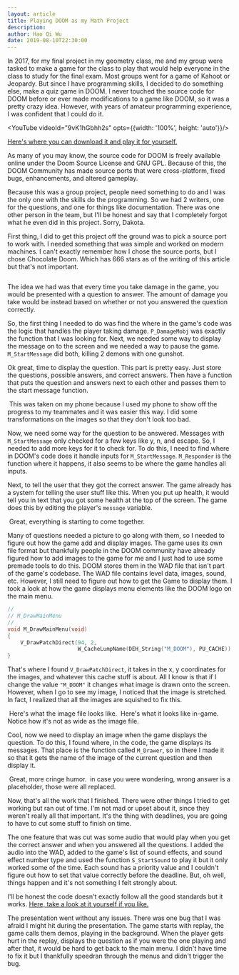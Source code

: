 ```yaml
---
layout: article
title: Playing DOOM as my Math Project
description:
author: Hao Qi Wu
date: 2019-08-10T22:30:00
---
```


In 2017, for my final project in my geometry class, me and my group were tasked to make a game for the class to play that would help everyone in the class to study for the final exam. Most groups went for a game of Kahoot or Jeopardy. But since I have programming skills, I decided to do something else, make a quiz game in DOOM. I never touched the source code for DOOM before or ever made modifications to a game like DOOM, so it was a pretty crazy idea. However, with years of amateur programming experience, I was confident that I could do it.

<YouTube videoId="9vK1hGbhh2s" opts={{width: '100%', height: 'auto'}}/>

[Here's where you can download it and play it for yourself.](https://github.com/yourWaifu/quiz-game-doom-mod/releases)

As many of you may know, the source code for DOOM is freely available online under the Doom Source License and GNU GPL. Because of this, the DOOM Community has made source ports that were cross-platform, fixed bugs, enhancements, and altered gameplay.

Because this was a group project, people need something to do and I was the only one with the skills do the programming. So we had 2 writers, one for the questions, and one for things like documentation. There was one other person in the team, but I'll be honest and say that I completely forgot what he even did in this project. Sorry, Dakota.

First thing, I did to get this project off the ground was to pick a source port to work with. I needed something that was simple and worked on modern machines. I can't exactly remember how I chose the source ports, but I chose Chocolate Doom. Which has 666 stars as of the writing of this article but that's not important.

<Image src="/images/2019-8-doom666stars.png" alt="" width={563} height={51} />

The idea we had was that every time you take damage in the game, you would be presented with a question to answer. The amount  of damage you take would be instead based on whether or not you answered the question correctly.

So, the first thing I needed to do was find the where in the game's code was the logic that handles the player taking damage. ``P_DamageMobj`` was exactly the function that I was looking for. Next, we needed some way to display the message on to the screen and we needed a way to pause the game. ``M_StartMessage`` did both, killing 2 demons with one gunshot.

Ok great, time to display the question. This part is pretty easy. Just store the questions, possible answers, and correct answers. Then have a function that puts the question and answers next to each other and passes them to the start message function.

<Image src="/images/2019-8-doom-question.jpg" alt="" width={1280} height={400}/>
This was taken on my phone because I used my phone to show off the progress to my teammates and it was easier this way. I did some transformations on the images so that they don't look too bad.

Now, we need some way for the question to be answered. Messages with ``M_StartMessage`` only checked for a few keys like y, n, and escape. So, I needed to add more keys for it to check for. To do this, I need to find where in DOOM's code does it handle inputs for ``M_StartMessage``. ``M_Responder`` is the function where it happens, it also seems to be where the game handles all inputs.

Next, to tell the user that they got the correct answer. The game already has a system for telling the user stuff like this. When you put up health, it would tell you in text that you got some health at the top of the screen. The game does this by editing the player's ``message`` variable.

<Image src="/images/2019-8-doom-player-message.jpg" alt="" width={1280} height={71}/>
Great, everything is starting to come together.

Many of questions needed a picture to go along with them, so I needed to figure out how the game add and display images. The game uses its own file format but thankfully people in the DOOM community have already figured how to add images to the game for me and I just had to use some premade tools to do this. DOOM stores them in the WAD file that isn't part of the game's codebase. The WAD file contains level data, images, sound, etc. However, I still need to figure out how to get the Game to display them. I took a look at how the game displays menu elements like the DOOM logo on the main menu.

```c
//
// M_DrawMainMenu
//
void M_DrawMainMenu(void)
{
    V_DrawPatchDirect(94, 2,
                      W_CacheLumpName(DEH_String("M_DOOM"), PU_CACHE));
}
```
That's where I found ``V_DrawPatchDirect``, it takes in the x, y coordinates for the images, and whatever this cache stuff is about. All I know is that if I change the value ``"M_DOOM"`` it changes what image is drawn onto the screen. However, when I go to see my image, I noticed that the image is stretched. In fact, I realized that all the images are squished to fix this.

<Image src="/images/2019-8-doom-title-raw.png" alt="" width={320} height={200}/>
Here's what the image file looks like.

<Image src="/images/2019-8-doom-title.jpg" alt="" width={1280} height={960}/>
Here's what it looks like in-game. Notice how it's not as wide as the image file.

Cool, now we need to display an image when the game displays the question. To do this, I found where, in the code, the game displays its messages. That place is the function called ``M_Drawer``, so in there I made it so that it gets the name of the image of the current question and then display it.

<Image src="/images/2019-8-doom-mixtape.jpg" alt="" width={1280} height={960}/>
Great, more cringe humor.

<Image src="/images/2019-8-doom-question2.jpg" alt="" width={1280} height={805}/>
 in case you were wondering, wrong answer is a placeholder, those were all replaced.

Now, that's all the work that I finished. There were other things I tried to get working but ran out of time. I'm not mad or upset about it, since they weren't really all that important. It's the thing with deadlines, you are going to have to cut some stuff to finish on time.

The one feature that was cut was some audio that would play when you get the correct answer and when you answered all the questions. I added the audio into the WAD, added to the game's list of sound effects, and sound effect number type and used the function ``S_StartSound`` to play it but it only worked some of the time. Each sound has a priority value and I couldn't figure out how to set that value correctly before the deadline. But, oh well, things happen and it's not something I felt strongly about.

I'll be honest the code doesn't exactly follow all the good standards but it works. [Here, take a look at it yourself if you like.](https://github.com/yourWaifu/quiz-game-doom-mod/commit/130f90faac1871c4dd9d47a8f9264ede5fed4bca)

The presentation went without any issues. There was one bug that I was afraid I might hit during the presentation. The game starts with replay, the game calls them demos, playing in the background. When the player gets hurt in the replay, displays the question as if you were the one playing and after that, it would be hard to get back to the main menu. I didn't have time to fix it but I thankfully speedran through the menus and didn't trigger the bug.